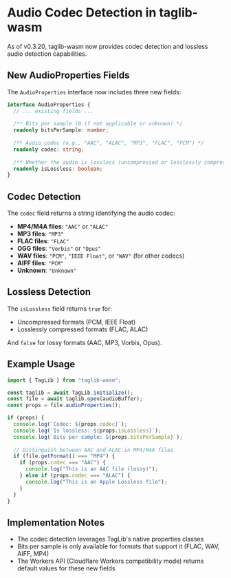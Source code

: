 # Audio Codec Detection in taglib-wasm

As of v0.3.20, taglib-wasm now provides codec detection and lossless audio detection capabilities.

## New AudioProperties Fields

The `AudioProperties` interface now includes three new fields:

```typescript
interface AudioProperties {
  // ... existing fields ...
  
  /** Bits per sample (0 if not applicable or unknown) */
  readonly bitsPerSample: number;
  
  /** Audio codec (e.g., "AAC", "ALAC", "MP3", "FLAC", "PCM") */
  readonly codec: string;
  
  /** Whether the audio is lossless (uncompressed or losslessly compressed) */
  readonly isLossless: boolean;
}
```

## Codec Detection

The `codec` field returns a string identifying the audio codec:

- **MP4/M4A files**: `"AAC"` or `"ALAC"`
- **MP3 files**: `"MP3"`
- **FLAC files**: `"FLAC"`
- **OGG files**: `"Vorbis"` or `"Opus"`
- **WAV files**: `"PCM"`, `"IEEE Float"`, or `"WAV"` (for other codecs)
- **AIFF files**: `"PCM"`
- **Unknown**: `"Unknown"`

## Lossless Detection

The `isLossless` field returns `true` for:
- Uncompressed formats (PCM, IEEE Float)
- Losslessly compressed formats (FLAC, ALAC)

And `false` for lossy formats (AAC, MP3, Vorbis, Opus).

## Example Usage

```typescript
import { TagLib } from "taglib-wasm";

const taglib = await TagLib.initialize();
const file = await taglib.open(audioBuffer);
const props = file.audioProperties();

if (props) {
  console.log(`Codec: ${props.codec}`);
  console.log(`Is lossless: ${props.isLossless}`);
  console.log(`Bits per sample: ${props.bitsPerSample}`);
  
  // Distinguish between AAC and ALAC in MP4/M4A files
  if (file.getFormat() === "MP4") {
    if (props.codec === "AAC") {
      console.log("This is an AAC file (lossy)");
    } else if (props.codec === "ALAC") {
      console.log("This is an Apple Lossless file");
    }
  }
}
```

## Implementation Notes

- The codec detection leverages TagLib's native properties classes
- Bits per sample is only available for formats that support it (FLAC, WAV, AIFF, MP4)
- The Workers API (Cloudflare Workers compatibility mode) returns default values for these new fields